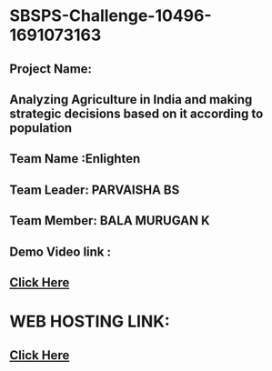 # SBSPS-Challenge-10496-1691073163
<h2>Project Name:</h2>
<h2>Analyzing Agriculture in India and making strategic decisions based on it according to population</h2>
<h2>Team Name  :Enlighten</h3>
<h2>Team Leader: PARVAISHA BS</h2>
<h2>Team Member: BALA MURUGAN K</h2>
<h2>Demo Video link : <h2><a href='https://youtu.be/mS5NSkU49ZM?si=eImt2HpzGs_7qD3L#L'>Click Here</a></h2>
<h1>WEB HOSTING LINK:</h1><h2><a href='https://parvaisha.github.io/IBM_Hackathon_2023/'>Click Here</a></h2>

